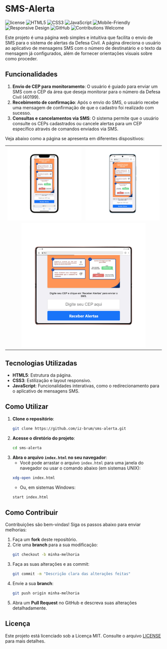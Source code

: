 # SMS-Alerta

![license](https://img.shields.io/badge/license-MIT-green) ![HTML5](https://img.shields.io/badge/HTML5-Utilizado-orange) ![CSS3](https://img.shields.io/badge/CSS3-Utilizado-blue) ![JavaScript](https://img.shields.io/badge/JavaScript-Utilizado-yellow) ![Mobile-Friendly](https://img.shields.io/badge/Mobile%20Friendly-100%25-brightgreen) ![Responsive Design](https://img.shields.io/badge/Responsive%20Design-50%25-brightgreen) ![GitHub](https://img.shields.io/badge/GitHub-Repository-blue) ![Contributions Welcome](https://img.shields.io/badge/Contributions-Welcome-brightgreen)

Este projeto é uma página web simples e intuitiva que facilita o envio de SMS para o sistema de alertas da Defesa Civil. A página direciona o usuário ao aplicativo de mensagens SMS com o número de destinatário e o texto da mensagem já configurados, além de fornecer orientações visuais sobre como proceder.

## Funcionalidades

1. **Envio de CEP para monitoramento**: O usuário é guiado para enviar um SMS com o CEP da área que deseja monitorar para o número da Defesa Civil (40199).
2. **Recebimento de confirmação**: Após o envio do SMS, o usuário recebe uma mensagem de confirmação de que o cadastro foi realizado com sucesso.
3. **Consultas e cancelamentos via SMS**: O sistema permite que o usuário consulte os CEPs cadastrados ou cancele alertas para um CEP específico através de comandos enviados via SMS.

Veja abaixo como a página se apresenta em diferentes dispositivos:

<table>
  <tr>
    <td align="center"><img src="imgs/2.png" alt="Exemplo de Interface 1" width="350"></td>
    <td align="center"><img src="imgs/4.png" alt="Exemplo de Interface 3" width="350"></td>
  </tr>
  <tr>
    <td colspan="2" align="center"><img src="imgs/3.png" alt="Exemplo de Interface 2" width="400"></td>
  </tr>
</table>



## Tecnologias Utilizadas

- **HTML5**: Estrutura da página.
- **CSS3**: Estilização e layout responsivo.
- **JavaScript**: Funcionalidades interativas, como o redirecionamento para o aplicativo de mensagens SMS.

## Como Utilizar

1. **Clone o repositório**:
    ```bash
    git clone https://github.com/iz-brum/sms-alerta.git
    ```
2. **Acesse o diretório do projeto**:
    ```bash
    cd sms-alerta
    ```
3. **Abra o arquivo `index.html` no seu navegador**:
    - Você pode arrastar o arquivo `index.html` para uma janela do navegador ou usar o comando abaixo (em sistemas UNIX):
    ```bash
    xdg-open index.html
    ```
    - Ou, em sistemas Windows:
    ```bash
    start index.html
    ```

## Como Contribuir

Contribuições são bem-vindas! Siga os passos abaixo para enviar melhorias:

1. Faça um **fork** deste repositório.
2. Crie uma **branch** para a sua modificação:
    ```bash
    git checkout -b minha-melhoria
    ```
3. Faça as suas alterações e as commit:
    ```bash
    git commit -m "Descrição clara das alterações feitas"
    ```
4. Envie a sua **branch**:
    ```bash
    git push origin minha-melhoria
    ```
5. Abra um **Pull Request** no GitHub e descreva suas alterações detalhadamente.

## Licença

Este projeto está licenciado sob a Licença MIT. Consulte o arquivo [LICENSE](LICENSE) para mais detalhes.
